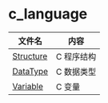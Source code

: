 # c_language

| 文件名 | 内容 |
| ------ | ---- |
| [Structure](/Structure) | C 程序结构|
| [DataType](/DataType)   | C 数据类型|
| [Variable](/Variable)   | C 变量    |
